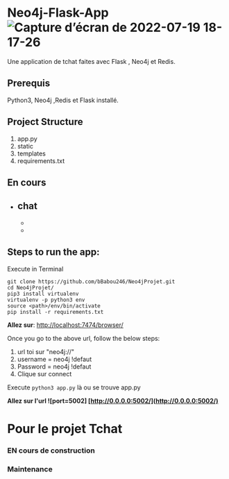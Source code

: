 

# Neo4j-Flask-App![Capture d’écran de 2022-07-19 18-17-26](https://user-images.githubusercontent.com/66678204/179821281-da513850-386c-4d76-9791-5e48ed82a82d.png)

Une application de tchat faites avec  Flask , Neo4j et Redis.

## Prerequis
Python3, Neo4j ,Redis et Flask installé.

## Project Structure


1. app.py 
2. static
3. templates 
4. requirements.txt 

## En cours
- chat
    -
    -
    -

## Steps to run the app:
Execute in Terminal

```
git clone https://github.com/bBabou246/Neo4jProjet.git
cd Neo4jProjet/   
pip3 install virtualenv   
virtualenv -p python3 env   
source <path>/env/bin/activate
pip install -r requirements.txt
```

**Allez sur**:
[http://localhost:7474/browser/](http://localhost:7474/browser/)

Once you go to the above url, follow the below steps:

1.  url toi sur "neo4j://" 
2. username = neo4j !defaut
3. Password = neo4j !defaut
4. Clique sur connect

Execute ```python3 app.py```  là ou se trouve app.py

**Allez sur l'url ![port=5002] 
[http://0.0.0.0:5002/](http://0.0.0.0:5002/)**

# Pour le projet Tchat 
### EN cours de construction
### Maintenance
